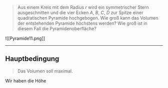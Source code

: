 > Aus einem Kreis mit dem Radius $r$ wird ein symmetrischer Stern ausgeschnitten und die vier Ecken $A$, $B$, $C$, $D$ zur Spitze einer quadratischen Pyramide hochgebogen. Wie groß kann das Volumen der entstehenden Pyramide höchstens werden? Wie groß ist in diesem Fall die Pyramidenoberfläche?

![[Pyramide11.png]]

---
## Hauptbedingung
> Das Volumen soll maximal.

Wir haben die Höhe 
